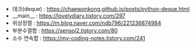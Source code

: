 - 데크(deque) : https://chaewonkong.github.io/posts/python-deque.html
- \_\_main__ : https://lovelydiary.tistory.com/297
- 위상정렬 : https://m.blog.naver.com/ndb796/221236874984
- 부분수열합 : https://sensol2.tistory.com/80
- 소수 연속합 : https://my-coding-notes.tistory.com/241